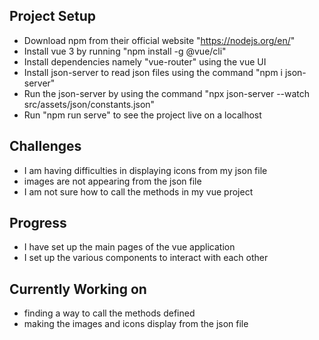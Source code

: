 ## Project Setup
- Download npm from their official website "https://nodejs.org/en/"
- Install vue 3 by running "npm install -g @vue/cli"
- Install dependencies namely "vue-router" using the vue UI
- Install json-server to read json files using the command "npm i json-server"
- Run the json-server by using the command "npx json-server --watch src/assets/json/constants.json"
- Run "npm run serve" to see the project live on a localhost


## Challenges
- I am having difficulties in displaying icons from my json file
- images are not appearing from the json file
- I am not sure how to call the methods in my vue project

## Progress
- I have set up the main pages of the vue application
- I set up the various components to interact with each other 


## Currently Working on
- finding a way to call the methods defined 
- making the images and icons display from the json file
